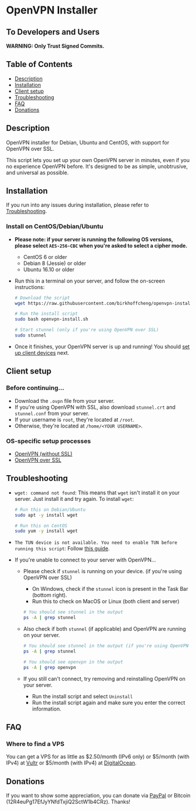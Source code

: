 # OpenVPN Installer

## To Developers and Users

**WARNING: Only Trust Signed Commits.**

## Table of Contents

- [Description](#description)
- [Installation](#installation)
- [Client setup](#client-setup)
- [Troubleshooting](#troubleshooting)
- [FAQ](#faq)
- [Donations](#donations)

## Description

OpenVPN installer for Debian, Ubuntu and CentOS, with support for OpenVPN over SSL.

This script lets you set up your own OpenVPN server in minutes, even if you no experience OpenVPN before. It's designed to be as simple, unobtrusive, and universal as possible.

## Installation

If you run into any issues during installation, please refer to [Troubleshooting](#troubleshooting).

### Install on CentOS/Debian/Ubuntu

- **Please note: if your server is running the following OS versions, please select `AES-256-CBC` when you're asked to select a cipher mode.**

  - CentOS 6 or older
  - Debian 8 (Jessie) or older
  - Ubuntu 16.10 or older

- Run this in a terminal on your server, and follow the on-screen instructions:

  ```bash
  # Download the script
  wget https://raw.githubusercontent.com/birkhoffcheng/openvpn-install/master/openvpn-install.sh

  # Run the install script
  sudo bash openvpn-install.sh

  # Start stunnel (only if you're using OpenVPN over SSL)
  sudo stunnel
  ```

- Once it finishes, your OpenVPN server is up and running! You should [set up client devices](#client-setup) next.

## Client setup

### Before continuing... 

- Download the `.ovpn` file from your server.
- If you're using OpenVPN with SSL, also download `stunnel.crt` and `stunnel.conf` from your server.
- If your username is `root`, they're located at `/root`.
- Otherwise, they're located at `/home/<YOUR USERNAME>`.

### OS-specific setup processes

- [OpenVPN (without SSL)](Documentation/client-ovpn.md)
- [OpenVPN over SSL](Documentation/client-ssl.md)

## Troubleshooting

- `wget: command not found`: This means that `wget` isn't install it on your server. Just install it and try again. To install `wget`:

  ```bash
  # Run this on Debian/Ubuntu
  sudo apt -y install wget

  # Run this on CentOS
  sudo yum -y install wget
  ```

- `The TUN device is not available. You need to enable TUN before running this script`: Follow [this guide](https://help.skysilk.com/support/solutions/articles/9000136471-how-to-enable-tun-tap-on-linux-vps-with-skysilk).

- If you're unable to connect to your server with OpenVPN...

  - Please check if `stunnel` is running on your device. (if you're using OpenVPN over SSL)

    - On Windows, check if the `stunnel` icon is present in the Task Bar (bottom right).
    - Run this to check on MacOS or Linux (both client and server)

    ```bash
    # You should see stunnel in the output
    ps -A | grep stunnel
    ```

  - Also check if both `stunnel` (if applicable) and OpenVPN are running on your server.

    ```bash
    # You should see stunnel in the output (if you're using OpenVPN over SSL)
    ps -A | grep stunnel

    # You should see openvpn in the output
    ps -A | grep openvpn
    ```

  - If you still can't connect, try removing and reinstalling OpenVPN on your server.
    - Run the install script and select `Uninstall`
    - Run the install script again and make sure you enter the correct information.

## FAQ

### Where to find a VPS

You can get a VPS for as little as $2.50/month (IPv6 only) or $5/month (with IPv4) at [Vultr](https://www.vultr.com/?ref=7088313) or $5/month (with IPv4) at [DigitalOcean](https://m.do.co/c/c51ec51bb352).

## Donations

If you want to show some appreciation, you can donate via [PayPal](https://paypal.me/birkhoffcheng) or Bitcoin (12R4euPg17EfJyYNfdTxjiQ2SctW1b4CRz). Thanks!

